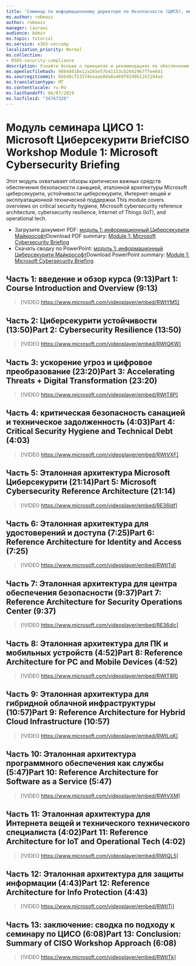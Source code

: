 ```yaml
---
title: 'Семинар по информационному директоре по безопасности (ЦИСО), модуль 1: Microsoft Циберсекурити Brief'
ms.author: robmazz
author: robmazz
manager: laurawi
audience: Admin
ms.topic: tutorial
ms.service: o365-seccomp
localization_priority: Normal
ms.collection:
- M365-security-compliance
description: Узнайте больше о принципах и рекомендациях по обеспечению безопасности модернизации в Организации.
ms.openlocfilehash: 90844018e12a165e57b41153cb2042967ffee641
ms.sourcegitcommit: 6bb40cf53374eaaae8da0a469f0248b1163184a4
ms.translationtype: MT
ms.contentlocale: ru-RU
ms.lasthandoff: 06/07/2019
ms.locfileid: "34767320"
---
```

# <a name="ciso-workshop-module-1-microsoft-cybersecurity-briefing"></a><span data-ttu-id="747fe-103">Модуль семинара ЦИСО 1: Microsoft Циберсекурити Brief</span><span class="sxs-lookup"><span data-stu-id="747fe-103">CISO Workshop Module 1: Microsoft Cybersecurity Briefing</span></span>

<span data-ttu-id="747fe-104">Этот модуль охватывает обзоры критически важных средств обеспечения безопасности санацией, эталонной архитектуры Microsoft циберсекурити, устойчивости циберсекурити, Интернет-вещей и эксплуатационной технической поддержки.</span><span class="sxs-lookup"><span data-stu-id="747fe-104">This module covers overviews on critical security hygiene, Microsoft cybersecurity reference architecture, cybersecurity resilience, Internet of Things (IoT), and operational tech.</span></span>

- <span data-ttu-id="747fe-105">Загрузите документ PDF: [модуль 1: информационный Циберсекурити Майкрософт](media/ciso-workshop-1-cybersecurity-briefing.pdf)</span><span class="sxs-lookup"><span data-stu-id="747fe-105">Download PDF summary: [Module 1: Microsoft Cybersecurity Briefing](media/ciso-workshop-1-cybersecurity-briefing.pdf)</span></span>
- <span data-ttu-id="747fe-106">Скачать сводку по PowerPoint: [модуль 1: информационный Циберсекурити Майкрософт](https://docs.microsoft.com/office365/securitycompliance/media/ciso-workshop-1-cybersecurity-briefing.pptx)</span><span class="sxs-lookup"><span data-stu-id="747fe-106">Download PowerPoint summary: [Module 1: Microsoft Cybersecurity Briefing](https://docs.microsoft.com/office365/securitycompliance/media/ciso-workshop-1-cybersecurity-briefing.pptx)</span></span>

## <a name="part-1-course-introduction-and-overview-913"></a><span data-ttu-id="747fe-107">Часть 1: введение и обзор курса (9:13)</span><span class="sxs-lookup"><span data-stu-id="747fe-107">Part 1: Course Introduction and Overview (9:13)</span></span>

> [!VIDEO https://www.microsoft.com/videoplayer/embed/RWtYM5]

## <a name="part-2-cybersecurity-resilience-1350"></a><span data-ttu-id="747fe-108">Часть 2: Циберсекурити устойчивости (13:50)</span><span class="sxs-lookup"><span data-stu-id="747fe-108">Part 2: Cybersecurity Resilience (13:50)</span></span>

> [!VIDEO https://www.microsoft.com/videoplayer/embed/RWtQKW]

## <a name="part-3-accelerating-threats--digital-transformation-2320"></a><span data-ttu-id="747fe-109">Часть 3: ускорение угроз и цифровое преобразование (23:20)</span><span class="sxs-lookup"><span data-stu-id="747fe-109">Part 3: Accelerating Threats + Digital Transformation (23:20)</span></span>

> [!VIDEO https://www.microsoft.com/videoplayer/embed/RWtT8P]

## <a name="part-4-critical-security-hygiene-and-technical-debt-403"></a><span data-ttu-id="747fe-110">Часть 4: критическая безопасность санацией и техническое задолженность (4:03)</span><span class="sxs-lookup"><span data-stu-id="747fe-110">Part 4: Critical Security Hygiene and Technical Debt (4:03)</span></span>

> [!VIDEO https://www.microsoft.com/videoplayer/embed/RWtVXF]

## <a name="part-5-microsoft-cybersecurity-reference-architecture-2114"></a><span data-ttu-id="747fe-111">Часть 5: Эталонная архитектура Microsoft Циберсекурити (21:14)</span><span class="sxs-lookup"><span data-stu-id="747fe-111">Part 5: Microsoft Cybersecurity Reference Architecture (21:14)</span></span>

> [!VIDEO https://www.microsoft.com/videoplayer/embed/RE36ldf]

## <a name="part-6-reference-architecture-for-identity-and-access-725"></a><span data-ttu-id="747fe-112">Часть 6: Эталонная архитектура для удостоверений и доступа (7:25)</span><span class="sxs-lookup"><span data-stu-id="747fe-112">Part 6: Reference Architecture for Identity and Access (7:25)</span></span>

> [!VIDEO https://www.microsoft.com/videoplayer/embed/RWtITd]

## <a name="part-7-reference-architecture-for-security-operations-center-937"></a><span data-ttu-id="747fe-113">Часть 7: Эталонная архитектура для центра обеспечения безопасности (9:37)</span><span class="sxs-lookup"><span data-stu-id="747fe-113">Part 7: Reference Architecture for Security Operations Center (9:37)</span></span>

> [!VIDEO https://www.microsoft.com/videoplayer/embed/RE36dlc]

## <a name="part-8-reference-architecture-for-pc-and-mobile-devices-452"></a><span data-ttu-id="747fe-114">Часть 8: Эталонная архитектура для ПК и мобильных устройств (4:52)</span><span class="sxs-lookup"><span data-stu-id="747fe-114">Part 8: Reference Architecture for PC and Mobile Devices (4:52)</span></span>

> [!VIDEO https://www.microsoft.com/videoplayer/embed/RWtT8R]

## <a name="part-9-reference-architecture-for-hybrid-cloud-infrastructure-1057"></a><span data-ttu-id="747fe-115">Часть 9: Эталонная архитектура для гибридной облачной инфраструктуры (10:57)</span><span class="sxs-lookup"><span data-stu-id="747fe-115">Part 9: Reference Architecture for Hybrid Cloud Infrastructure (10:57)</span></span>

> [!VIDEO https://www.microsoft.com/videoplayer/embed/RWtLoK]

## <a name="part-10-reference-architecture-for-software-as-a-service-547"></a><span data-ttu-id="747fe-116">Часть 10: Эталонная архитектура программного обеспечения как службы (5:47)</span><span class="sxs-lookup"><span data-stu-id="747fe-116">Part 10: Reference Architecture for Software as a Service (5:47)</span></span>

> [!VIDEO https://www.microsoft.com/videoplayer/embed/RWtVXM]

## <a name="part-11-reference-architecture-for-iot-and-operational-tech-402"></a><span data-ttu-id="747fe-117">Часть 11: Эталонная архитектура для Интернета вещей и технического технического специалиста (4:02)</span><span class="sxs-lookup"><span data-stu-id="747fe-117">Part 11: Reference Architecture for IoT and Operational Tech (4:02)</span></span>

> [!VIDEO https://www.microsoft.com/videoplayer/embed/RWtQL5]

## <a name="part-12-reference-architecture-for-info-protection-443"></a><span data-ttu-id="747fe-118">Часть 12: Эталонная архитектура для защиты информации (4:43)</span><span class="sxs-lookup"><span data-stu-id="747fe-118">Part 12: Reference Architecture for Info Protection (4:43)</span></span>

> [!VIDEO https://www.microsoft.com/videoplayer/embed/RWtITj]

## <a name="part-13-conclusion-summary-of-ciso-workshop-approach-608"></a><span data-ttu-id="747fe-119">Часть 13: заключение: сводка по подходу к семинару по ЦИСО (6:08)</span><span class="sxs-lookup"><span data-stu-id="747fe-119">Part 13: Conclusion: Summary of CISO Workshop Approach (6:08)</span></span>

> [!VIDEO https://www.microsoft.com/videoplayer/embed/RWtITk]